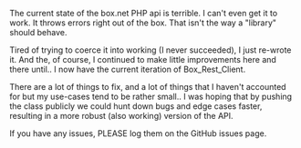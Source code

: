 The current state of the box.net PHP api is terrible. I can't even get it to work. 
It throws errors right out of the box. That isn't the way a "library" should 
behave. 

Tired of trying to coerce it into working (I never succeeded), I just re-wrote it. 
And the, of course, I continued to make little improvements here and there until.. I
now have the current iteration of Box_Rest_Client.

There are a lot of things to fix, and a lot of things that I haven't accounted for 
but my use-cases tend to be rather small.. I was hoping that by pushing the class 
publicly we could hunt down bugs and edge cases faster, resulting in a more robust 
(also working) version of the API.

If you have any issues, PLEASE log them on the GitHub issues page.
